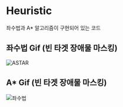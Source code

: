 # Heuristic
좌수법과 A* 알고리즘이 구현되어 있는 코드

## 좌수법 Gif (빈 타겟 장애물 마스킹)
![ASTAR](https://user-images.githubusercontent.com/96896665/172496950-9d6256e0-46e4-4ea7-b8be-78b31fccedbb.gif)

## A* Gif (빈 타겟 장애물 마스킹)
![좌수법](https://user-images.githubusercontent.com/96896665/172496836-e627124a-dd47-4d09-9c16-586af8b0b4c5.gif)
